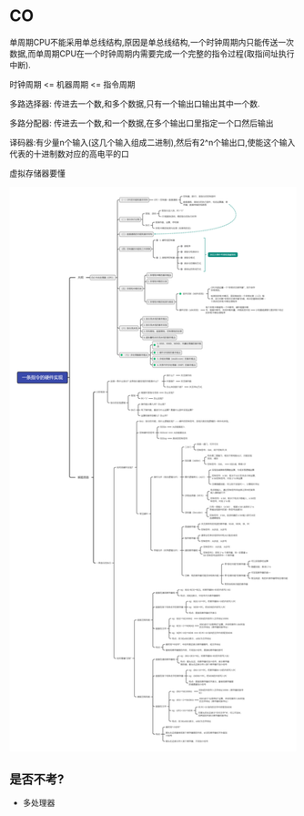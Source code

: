 # CO

单周期CPU不能采用单总线结构,原因是单总线结构,一个时钟周期内只能传送一次数据,而单周期CPU在一个时钟周期内需要完成一个完整的指令过程(取指间址执行中断).

时钟周期 <= 机器周期 <= 指令周期

多路选择器: 传进去一个数,和多个数据,只有一个输出口输出其中一个数.

多路分配器: 传进去一个数,和一个数据,在多个输出口里指定一个口然后输出

译码器:有少量n个输入(这几个输入组成二进制),然后有2^n个输出口,使能这个输入代表的十进制数对应的高电平的口


虚拟存储器要懂

![指令](./img/指令.png)

## 是否不考?

- 多处理器